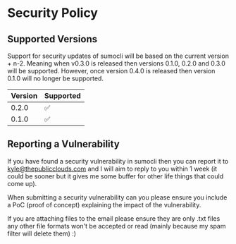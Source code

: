 # Security Policy

## Supported Versions

Support for security updates of sumocli will be based on the current version + n-2. Meaning when v0.3.0 is released then versions 0.1.0, 0.2.0 and 0.3.0 will be supported.
However, once version 0.4.0 is released then version 0.1.0 will no longer be supported.

| Version | Supported          |
| ------- | ------------------ |
| 0.2.0   | :white_check_mark: |
| 0.1.0   | :white_check_mark: |               |

## Reporting a Vulnerability

If you have found a security vulnerability in sumocli then you can report it to kyle@thepublicclouds.com and I will aim to reply to you within 1 week (it could be sooner but it gives me some buffer for other life things that could come up).

When submitting a security vulnerability can you please ensure you include a PoC (proof of concept) explaining the impact of the vulnerability.

If you are attaching files to the email please ensure they are only .txt files any other file formats won't be accepted or read (mainly because my spam filter will delete them) :)
